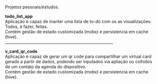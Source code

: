Projetos pessoais/estudos.<br/>

<b>todo_list_app</b><br/>
Aplicação é capaz de manter uma lista de to-do com os as visualizações: Todos, á fazer, feitas.<br/>
Contém gestão de estado customizada (mobx) e persistencia em cache (hive).<br/>
________________________________________________________<br/>

<b>v_card_qr_code</b><br/>
Aplicação é capaz de gerar um qr code para compartilhar um virtual card gerado a partir de dados, podendo ser inputados via apliação ou colhidos de um contato da agenda do dispositivo.<br/>
Contém gestão de estado customizada (mobx) e persistencia em cache (hive).<br/>
